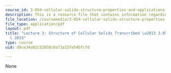```yaml
---
course_id: 3-054-cellular-solids-structure-properties-and-applications-spring-2015
description: This is a resource file that contains information regarding lecture 3.
file_location: /coursemedia/3-054-cellular-solids-structure-properties-and-applications-spring-2015/d9ce34a82c52650c0a73a15fe54bfcfd_MIT3_054S15_L3_Struct_trans.pdf
file_type: application/pdf
layout: pdf
title: "Lecture 3: Structure of Cellular Solids Transcribed \u2013 3.054 / 3.36 Spring\
  \ 2015"
type: course
uid: d9ce34a82c52650c0a73a15fe54bfcfd

---
```

None